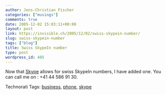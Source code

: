 ```yaml
---
author: Jens-Christian Fischer
categories: ["musings"]
comments: true
date: 2005-12-02 15:03:11+00:00
layout: post
link: https://invisible.ch/2005/12/02/swiss-skypein-number/
slug: swiss-skypein-number
tags: ["blog"]
title: Swiss SkypeIn number
type: post
wordpress_id: 485
---
```



Now that [Skype](https://www.skype.com/) allows for swiss SkypeIn numbers, I have added one. You can call me on : +41 44 586 91 30.





Technorati Tags: [business](https://www.technorati.com/tag/business), [phone](https://www.technorati.com/tag/phone), [skype](https://www.technorati.com/tag/skype)
